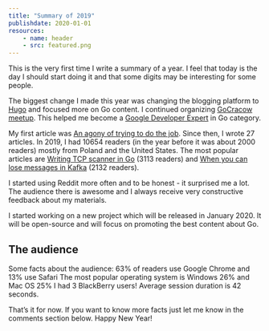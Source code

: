 ```yaml
---
title: "Summary of 2019"
publishdate: 2020-01-01
resources:
    - name: header
    - src: featured.png
---
```


This is the very first time I write a summary of a year. I feel that today is the day I should start doing it and that some digits may be interesting for some people.

The biggest change I made this year was changing the blogging platform to [Hugo](https://gohugo.io/) and focused more on Go content. I continued organizing [GoCracow meetup](https://www.meetup.com/GoCracow/). This helped me become a [Google Developer Expert](https://developers.google.com/community/experts/directory/profile/profile-bart_C5_82omiej_klimczak) in Go category.

My first article was [An agony of trying to do the job](https://developer20.com/an-agony-of-trying-to-do-the-job/). Since then, I wrote 27 articles. In 2019, I had 10654 readers (in the year before it was about 2000 readers) mostly from Poland and the United States. The most popular articles are [Writing TCP scanner in Go](https://developer20.com/tcp-scanner-in-go/) (3113 readers) and [When you can lose messages in Kafka](https://developer20.com/when-you-can-nose-messages-in-kafka/) (2132 readers).

I started using Reddit more often and to be honest - it surprised me a lot. The audience there is awesome and I always receive very constructive feedback about my materials.

I started working on a new project which will be released in January 2020. It will be open-source and will focus on promoting the best content about Go.

## The audience

Some facts about the audience:
63% of readers use Google Chrome and 13% use Safari
The most popular operating system is Windows 26% and Mac OS 25%
I had 3 BlackBerry users!
Average session duration is 42 seconds.

That’s it for now. If you want to know more facts just let me know in the comments section below. Happy New Year!
